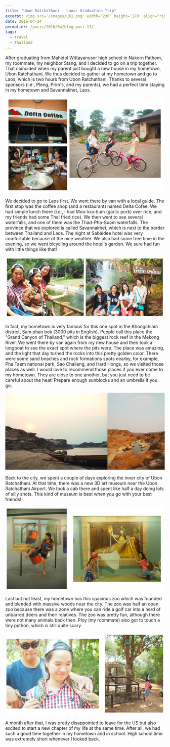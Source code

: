 ```yaml
---
title: "Ubon Ratchathani - Laos: Graduation Trip"
excerpt: <img src='/images/ub1.png' width='230' height='170' align="right" hspace="20"> After graduating from Mahidol Wittayanusor high school in Nakorn Pathom, my roommate, my neighbor Stang, and I decided to go on a trip together. That coincided when my parent just bought a new house in my hometown, Ubon Ratchathani.  We thus decided to gather at my hometown and go to Laos, which is two hours from Ubon Ratchathani. Thanks to several sponsors (i.e., Pleng, Prim's, and my parents), we had a perfect time staying in my hometown and Savannakhet, Laos. 
date: 2016-04-24
permalink: /posts/2016/04/blog-post-17/
tags:
  - travel
  - Thailand
---
```


After graduating from Mahidol Wittayanusor high school in Nakorn Pathom, my roommate, my neighbor Stang, and I decided to go on a trip together. That coincided when my parent just bought a new house in my hometown, Ubon Ratchathani.  We thus decided to gather at my hometown and go to Laos, which is two hours from Ubon Ratchathani. Thanks to several sponsors (i.e., Pleng, Prim's, and my parents), we had a perfect time staying in my hometown and Savannakhet, Laos. 

<p align="center">
  <img src="/images/ub2.png">
</p>

We decided to go to Laos first. We went there by van with a local guide. The first stop was the coffee shop (and a restaurant) named Delta Cofee. We had simple lunch there (i.e., I had Moo-kra-tium (garlic pork) over rice, and my friends had some Thai fried rice). We then went to see several waterfalls, and one of them was the Thad-Pha-Suam waterfalls. The province that we explored is called Savannakhet, which is next to the border between Thailand and Laos. The night at Sabaidee hotel was very comfortable because of the nice weather. We also had some free time in the evening, so we went bicycling around the hotel's garden. We sure had fun with little things like that! 

<p align="center">
  <img src="/images/ub3.png">
</p>

In fact, my hometown is very famous for this one spot in the Khongchiam district, Sam phan bok (3000 pits in English). People call this place the "Grand Canyon of Thailand," which is the biggest rock reef in the Mekong River. We went there by van again from my new house and then took a longboat to see the exact spot where the pits were. The place was amazing, and the light that day turned the rocks into this pretty golden color. There were some sand beaches and rock formations spots nearby, for example, Pha Taem national park, Sao Chalieng, and Hard Hongs, so we visited those places as well. I would love to recommend those places if you ever come to my hometown. They are close to one another, but you just need to be careful about the heat! Prepare enough sunblocks and an umbrella if you go. 

<p align="center">
  <img src="/images/ub4.png">
</p>

Back to the city, we spent a couple of days exploring the inner city of Ubon Ratchathani. At that time, there was a new 3D art museum near the Ubon Ratchathani Airport. We took a cab there and spent like half a day doing lots of silly shots. This kind of museum is best when you go with your best friends! 
<p align="center">
  <img src="/images/ub5.png">
</p>

Last but not least, my hometown has this spacious zoo which was founded and blended with massive woods near the city. The zoo was half an open zoo because there was a zone where you can ride a golf car into a herd of unbarred deers and their relatives. The zoo was pretty fun, although there were not many animals back then. Ploy (my roommate) also got to touch a tiny python, which is still quite scary. 

<p align="center">
  <img src="/images/ub6.png">
</p>

A month after that, I was pretty disappointed to leave for the US but also excited to start a new chapter of my life at the same time. After all, we had such a good time together in my hometown and in school. High school time was extremely short whenever I looked back. 

